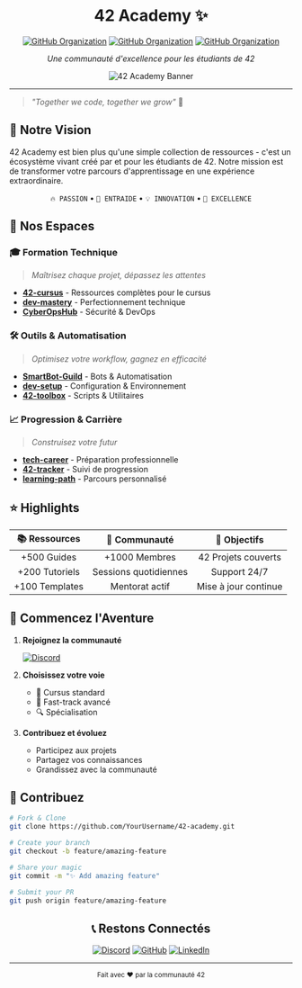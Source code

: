 <div align="center">

# 42 Academy ✨

[![GitHub Organization](https://img.shields.io/badge/GitHub-CyberOpsHub-181717?logo=github)](https://github.com/CyberOpsHub)
[![GitHub Organization](https://img.shields.io/badge/GitHub-dev_forks_collection-181717?logo=github)](https://github.com/dev-forks-collection)
[![GitHub Organization](https://img.shields.io/badge/GitHub-SmartBot_Guild-181717?logo=github)](https://github.com/SmartBot-Guild)


*Une communauté d'excellence pour les étudiants de 42*

<img src="/api/placeholder/800/400" alt="42 Academy Banner">

</div>

---

> *"Together we code, together we grow"* 🌱

## 🎯 Notre Vision

42 Academy est bien plus qu'une simple collection de ressources - c'est un écosystème vivant créé par et pour les étudiants de 42. Notre mission est de transformer votre parcours d'apprentissage en une expérience extraordinaire.

<div align="center">

`🔥 PASSION` • `🤝 ENTRAIDE` • `💡 INNOVATION` • `🌟 EXCELLENCE`

</div>

## 🚀 Nos Espaces

### 🎓 Formation Technique
> *Maîtrisez chaque projet, dépassez les attentes*
- [**42-cursus**](https://github.com/Infinity42/42-cursus) - Ressources complètes pour le cursus
- [**dev-mastery**](https://github.com/Infinity42/dev-mastery) - Perfectionnement technique
- [**CyberOpsHub**](https://github.com/CyberOpsHub) - Sécurité & DevOps

### 🛠️ Outils & Automatisation
> *Optimisez votre workflow, gagnez en efficacité*
- [**SmartBot-Guild**](https://github.com/SmartBot-Guild) - Bots & Automatisation
- [**dev-setup**](https://github.com/Infinity42/dev-setup) - Configuration & Environnement
- [**42-toolbox**](https://github.com/Infinity42/toolbox) - Scripts & Utilitaires

### 📈 Progression & Carrière
> *Construisez votre futur*
- [**tech-career**](https://github.com/Infinity42/tech-career) - Préparation professionnelle
- [**42-tracker**](https://github.com/Infinity42/42-tracker) - Suivi de progression
- [**learning-path**](https://github.com/Infinity42/learning) - Parcours personnalisé

## ⭐ Highlights

<div align="center">

| 📚 **Ressources** | 🤝 **Communauté** | 🎯 **Objectifs** |
|:----------------:|:-----------------:|:---------------:|
| +500 Guides | +1000 Membres | 42 Projets couverts |
| +200 Tutoriels | Sessions quotidiennes | Support 24/7 |
| +100 Templates | Mentorat actif | Mise à jour continue |

</div>

## 🌟 Commencez l'Aventure

1. **Rejoignez la communauté**

   [![Discord](https://img.shields.io/discord/1234567890?color=7289DA&label=Discord&logo=discord&logoColor=white)](https://discord.gg/42-academy)
3. **Choisissez votre voie**
   - 🎯 Cursus standard
   - 🚀 Fast-track avancé
   - 🔍 Spécialisation

4. **Contribuez et évoluez**
   - Participez aux projets
   - Partagez vos connaissances
   - Grandissez avec la communauté

## 🤝 Contribuez

```bash
# Fork & Clone
git clone https://github.com/YourUsername/42-academy.git

# Create your branch
git checkout -b feature/amazing-feature

# Share your magic
git commit -m "✨ Add amazing feature"

# Submit your PR
git push origin feature/amazing-feature
```

<div align="center">

## 📞 Restons Connectés

[![Discord](https://img.shields.io/badge/Discord-7289DA?logo=discord&logoColor=white&style=for-the-badge)](https://discord.gg/42-academy)
[![GitHub](https://img.shields.io/badge/GitHub-181717?logo=github&logoColor=white&style=for-the-badge)](https://github.com/42-academy)
[![LinkedIn](https://img.shields.io/badge/LinkedIn-0A66C2?logo=linkedin&logoColor=white&style=for-the-badge)](https://linkedin.com/company/42-academy)

---

<sub>Fait avec ❤️ par la communauté 42</sub>

</div>
